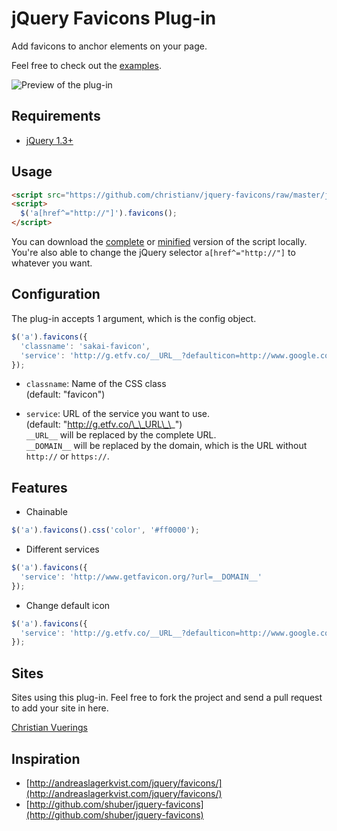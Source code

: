 # jQuery Favicons Plug-in

Add favicons to anchor elements on your page.

Feel free to check out the [examples](http://christianv.github.com/jquery-favicons/example.html).

![Preview of the plug-in](http://f.cl.ly/items/0Y3K3v1D3W2k0F412v0O/Screen%20shot%202011-04-29%20at%2015.32.16.png)

## Requirements
* [jQuery 1.3+](http://www.jquery.com)

## Usage

```html
<script src="https://github.com/christianv/jquery-favicons/raw/master/jquery.favicons.min.js"></script> 
<script> 
  $('a[href^="http://"]').favicons();
</script>
```

You can download the [complete](https://github.com/christianv/jquery-favicons/raw/master/jquery.favicons.js) or [minified](https://github.com/christianv/jquery-favicons/raw/master/jquery.favicons.min.js) version of the script locally.  
You're also able to change the jQuery selector `a[href^="http://"]` to whatever you want.


## Configuration

The plug-in accepts 1 argument, which is the config object.

```javascript
$('a').favicons({
  'classname': 'sakai-favicon',
  'service': 'http://g.etfv.co/__URL__?defaulticon=http://www.google.com/favicon.ico'
});
```

* `classname`: Name of the CSS class  
(default: "favicon")

* `service`: URL of the service you want to use.  
(default: "http://g.etfv.co/\_\_URL\_\_")  
`__URL__` will be replaced by the complete URL.  
`__DOMAIN__` will be replaced by the domain, which is the URL without `http://` or `https://`.  

## Features
* Chainable

```javascript
$('a').favicons().css('color', '#ff0000');
```

* Different services

```javascript
$('a').favicons({
  'service': 'http://www.getfavicon.org/?url=__DOMAIN__'
});
```

* Change default icon

```javascript
$('a').favicons({
  'service': 'http://g.etfv.co/__URL__?defaulticon=http://www.google.com/favicon.ico'
});
```

## Sites
Sites using this plug-in.
Feel free to fork the project and send a pull request to add your site in here.

[Christian Vuerings](http://denbuzze.com)

## Inspiration
* [http://andreaslagerkvist.com/jquery/favicons/](http://andreaslagerkvist.com/jquery/favicons/)
* [http://github.com/shuber/jquery-favicons](http://github.com/shuber/jquery-favicons)